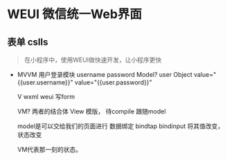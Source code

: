# WEUI 微信统一Web界面 

## 表单 cslls

> 在小程序中，使用WEUI做快速开发，让小程序更快
- MVVM
    用户登录模块
    username password
    Model? user Object
    value="{{user.username}}"
    value="{{user.password}}"

    V wxml weui 写form 

    VM? 两者的结合体    View 模版， 待compile 跟随model

    model是可以交给我们的页面进行   数据绑定    bindtap bindinput 将其值改变，状态改变

    VM代表那一刻的状态。
